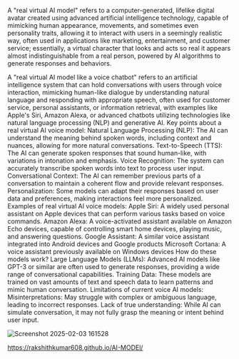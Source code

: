 A "real virtual AI model" refers to a computer-generated, lifelike digital avatar created using advanced artificial intelligence technology, capable of mimicking human appearance, movements, and sometimes even personality traits, allowing it to interact with users in a seemingly realistic way, often used in applications like marketing, entertainment, and customer service; essentially, a virtual character that looks and acts so real it appears almost indistinguishable from a real person, powered by AI algorithms to generate responses and behaviors. 


A "real virtual AI model like a voice chatbot" refers to an artificial intelligence system that can hold conversations with users through voice interaction, mimicking human-like dialogue by understanding natural language and responding with appropriate speech, often used for customer service, personal assistants, or information retrieval, with examples like Apple's Siri, Amazon Alexa, or advanced chatbots utilizing technologies like natural language processing (NLP) and generative AI. 
Key points about a real virtual AI voice model:
Natural Language Processing (NLP):
The AI can understand the meaning behind spoken words, including context and nuances, allowing for more natural conversations. 
Text-to-Speech (TTS):
The AI can generate spoken responses that sound human-like, with variations in intonation and emphasis. 
Voice Recognition:
The system can accurately transcribe spoken words into text to process user input. 
Conversational Context:
The AI can remember previous parts of a conversation to maintain a coherent flow and provide relevant responses. 
Personalization:
Some models can adapt their responses based on user data and preferences, making interactions feel more personalized. 
Examples of real virtual AI voice models:
Apple Siri:
A widely used personal assistant on Apple devices that can perform various tasks based on voice commands. 
Amazon Alexa:
A voice-activated assistant available on Amazon Echo devices, capable of controlling smart home devices, playing music, and answering questions. 
Google Assistant:
A similar voice assistant integrated into Android devices and Google products 
Microsoft Cortana:
A voice assistant previously available on Windows devices 
How do these models work?
Large Language Models (LLMs):
Advanced AI models like GPT-3 or similar are often used to generate responses, providing a wide range of conversational capabilities. 
Training Data:
These models are trained on vast amounts of text and speech data to learn patterns and mimic human conversation. 
Limitations of current voice AI models:
Misinterpretations:
May struggle with complex or ambiguous language, leading to incorrect responses. 
Lack of true understanding:
While AI can simulate conversation, it may not fully grasp the meaning or intent behind user input. 
 
 
 ![Screenshot 2025-02-03 161528](https://github.com/user-attachments/assets/7cfe7f59-155f-4213-bbac-bda9e3e9bd00)

 
 
 https://rakshithkumar608.github.io/AI-MODEl/
